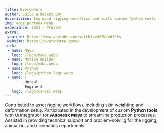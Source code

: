 ```yaml
---
title: Everywhere
author: Build a Rocket Boy
description: Improved rigging workflows and built custom Python tools for Maya, supporting animation and cinematics teams.
img: edge_portada.webp
experience: 2021 - Present
extra:
 youtube: https://www.youtube.com/watch?v=90FNVadJP6s
 website: https://everywhere.game/
tech:
 - name: Maya
   logo: /logo/maya.webp
 - name: Motion Builder
   logo: /logo/mobu.webp
 - name: Python
   logo: /logo/python_logo.webp
 - name: |
         Unreal
         Engine 5
   logo: /logo/unreal.webp
---
```


Contributed to asset rigging workflows, including skin weighting and deformation setup. Participated in the development of custom **Python tools** with UI integration for **Autodesk Maya** to streamline production processes. Assisted in providing technical support and problem-solving for the rigging, animation, and cinematics departments.